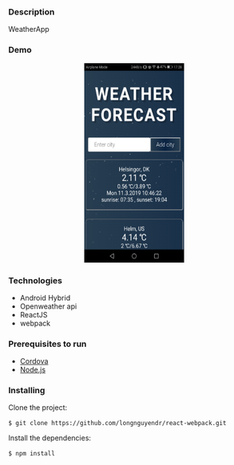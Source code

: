 ### Description
WeatherApp

### Demo

<p align="center">
<img width="200px" height="400px" src ="./www/img/demo.png" /></p>

### Technologies
* Android Hybrid
* Openweather api  
* ReactJS
* webpack

### Prerequisites to run
* [Cordova](https://cordova.apache.org/)
* [Node.js](https://nodejs.org/en/download/)

### Installing
Clone the project:
```
$ git clone https://github.com/longnguyendr/react-webpack.git
```
Install the dependencies:

```
$ npm install
